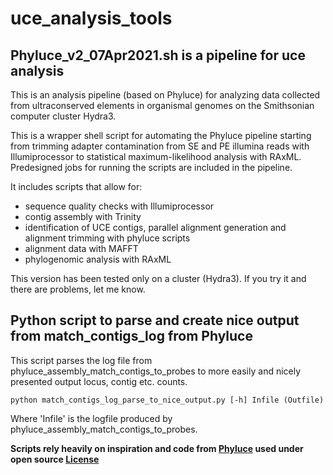 # uce_analysis_tools

## Phyluce_v2_07Apr2021.sh is a pipeline for uce analysis 
This is an analysis pipeline (based on Phyluce) for analyzing data collected from ultraconserved elements in organismal genomes on the Smithsonian computer cluster Hydra3.

This is a wrapper shell script for automating the Phyluce pipeline starting from trimming adapter contamination from SE and PE illumina reads with Illumiprocessor to statistical maximum-likelihood analysis with RAxML. Predesigned jobs for running the scripts are included in the pipeline.

It includes scripts that allow for:
* sequence quality checks with Illumiprocessor
* contig assembly with Trinity 
* identification of UCE contigs, parallel alignment generation and alignment trimming with phyluce scripts
* alignment data with MAFFT
* phylogenomic analysis with RAxML

This version has been tested only on a cluster (Hydra3). If you try it and there are problems, let me know. 

## Python script to parse and create nice output from match_contigs_log from Phyluce
This script parses the log file from phyluce_assembly_match_contigs_to_probes to more easily and nicely presented output locus, contig etc. counts.

```
python match_contigs_log_parse_to_nice_output.py [-h] Infile (Outfile)
```

Where 'Infile' is the logfile produced by phyluce_assembly_match_contigs_to_probes.


**Scripts rely heavily on inspiration and code from [Phyluce](https://github.com/faircloth-lab/phyluce) used under open source [License](https://github.com/faircloth-lab/phyluce/blob/master/LICENSE.txt)**
